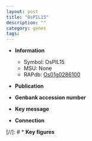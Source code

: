 ```yaml
---
layout: post
title: "OsPIL15"
description: ""
category: genes
tags: 
---
```


* **Information**  
    + Symbol: OsPIL15  
    + MSU: None  
    + RAPdb: [Os01g0286100](http://rapdb.dna.affrc.go.jp/viewer/gbrowse_details/irgsp1?name=Os01g0286100)  

* **Publication**  

* **Genbank accession number**  

* **Key message**  

* **Connection**  

[//]: # * **Key figures**  


